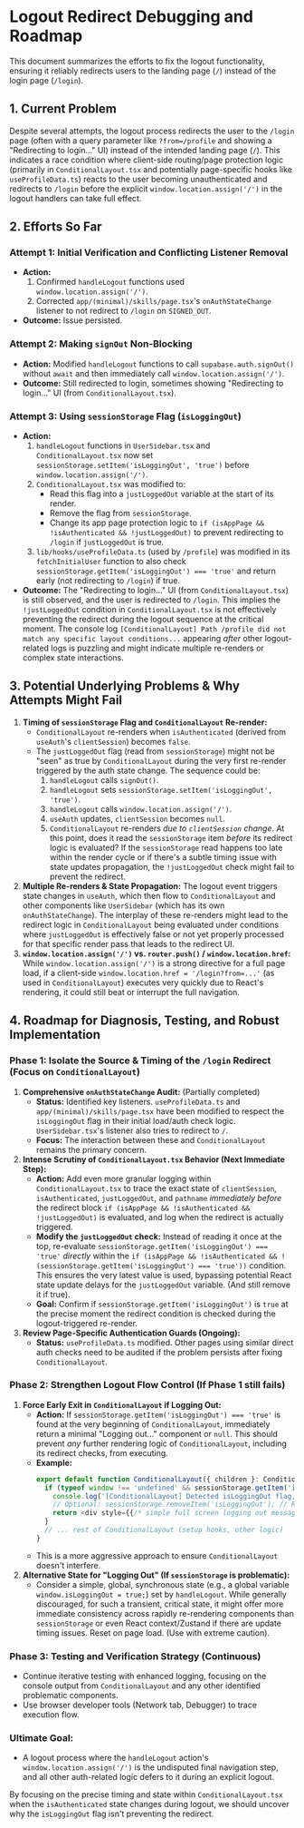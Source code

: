 # Logout Redirect Debugging and Roadmap

This document summarizes the efforts to fix the logout functionality, ensuring it reliably redirects users to the landing page (`/`) instead of the login page (`/login`).

## 1. Current Problem

Despite several attempts, the logout process redirects the user to the `/login` page (often with a query parameter like `?from=/profile` and showing a "Redirecting to login..." UI) instead of the intended landing page (`/`). This indicates a race condition where client-side routing/page protection logic (primarily in `ConditionalLayout.tsx` and potentially page-specific hooks like `useProfileData.ts`) reacts to the user becoming unauthenticated and redirects to `/login` before the explicit `window.location.assign('/')` in the logout handlers can take full effect.

## 2. Efforts So Far

### Attempt 1: Initial Verification and Conflicting Listener Removal
*   **Action:**
    1.  Confirmed `handleLogout` functions used `window.location.assign('/')`.
    2.  Corrected `app/(minimal)/skills/page.tsx`'s `onAuthStateChange` listener to not redirect to `/login` on `SIGNED_OUT`.
*   **Outcome:** Issue persisted.

### Attempt 2: Making `signOut` Non-Blocking
*   **Action:** Modified `handleLogout` functions to call `supabase.auth.signOut()` without `await` and then immediately call `window.location.assign('/')`.
*   **Outcome:** Still redirected to login, sometimes showing "Redirecting to login..." UI (from `ConditionalLayout.tsx`).

### Attempt 3: Using `sessionStorage` Flag (`isLoggingOut`)
*   **Action:**
    1.  `handleLogout` functions in `UserSidebar.tsx` and `ConditionalLayout.tsx` now set `sessionStorage.setItem('isLoggingOut', 'true')` before `window.location.assign('/')`.
    2.  `ConditionalLayout.tsx` was modified to:
        *   Read this flag into a `justLoggedOut` variable at the start of its render.
        *   Remove the flag from `sessionStorage`.
        *   Change its app page protection logic to `if (isAppPage && !isAuthenticated && !justLoggedOut)` to prevent redirecting to `/login` if `justLoggedOut` is true.
    3.  `lib/hooks/useProfileData.ts` (used by `/profile`) was modified in its `fetchInitialUser` function to also check `sessionStorage.getItem('isLoggingOut') === 'true'` and return early (not redirecting to `/login`) if true.
*   **Outcome:** The "Redirecting to login..." UI (from `ConditionalLayout.tsx`) is still observed, and the user is redirected to `/login`. This implies the `!justLoggedOut` condition in `ConditionalLayout.tsx` is not effectively preventing the redirect during the logout sequence at the critical moment. The console log `[ConditionalLayout] Path /profile did not match any specific layout conditions...` appearing *after* other logout-related logs is puzzling and might indicate multiple re-renders or complex state interactions.

## 3. Potential Underlying Problems & Why Attempts Might Fail

1.  **Timing of `sessionStorage` Flag and `ConditionalLayout` Re-render:**
    *   `ConditionalLayout` re-renders when `isAuthenticated` (derived from `useAuth`'s `clientSession`) becomes `false`.
    *   The `justLoggedOut` flag (read from `sessionStorage`) might not be "seen" as true by `ConditionalLayout` during the very first re-render triggered by the auth state change. The sequence could be:
        1. `handleLogout` calls `signOut()`.
        2. `handleLogout` sets `sessionStorage.setItem('isLoggingOut', 'true')`.
        3. `handleLogout` calls `window.location.assign('/')`.
        4. `useAuth` updates, `clientSession` becomes `null`.
        5. `ConditionalLayout` re-renders *due to `clientSession` change*. At this point, does it read the `sessionStorage` item *before* its redirect logic is evaluated? If the `sessionStorage` read happens too late within the render cycle or if there's a subtle timing issue with state updates propagation, the `!justLoggedOut` check might fail to prevent the redirect.
2.  **Multiple Re-renders & State Propagation:** The logout event triggers state changes in `useAuth`, which then flow to `ConditionalLayout` and other components like `UserSidebar` (which has its own `onAuthStateChange`). The interplay of these re-renders might lead to the redirect logic in `ConditionalLayout` being evaluated under conditions where `justLoggedOut` is effectively false or not yet properly processed for that specific render pass that leads to the redirect UI.
3.  **`window.location.assign('/')` vs. `router.push()` / `window.location.href`:** While `window.location.assign('/')` is a strong directive for a full page load, if a client-side `window.location.href = '/login?from=...'` (as used in `ConditionalLayout`) executes very quickly due to React's rendering, it could still beat or interrupt the full navigation.

## 4. Roadmap for Diagnosis, Testing, and Robust Implementation

### Phase 1: Isolate the Source & Timing of the `/login` Redirect (Focus on `ConditionalLayout`)

1.  **Comprehensive `onAuthStateChange` Audit:** (Partially completed)
    *   **Status:** Identified key listeners. `useProfileData.ts` and `app/(minimal)/skills/page.tsx` have been modified to respect the `isLoggingOut` flag in their initial load/auth check logic. `UserSidebar.tsx`'s listener also tries to redirect to `/`.
    *   **Focus:** The interaction between these and `ConditionalLayout` remains the primary concern.
2.  **Intense Scrutiny of `ConditionalLayout.tsx` Behavior (Next Immediate Step):**
    *   **Action:** Add even more granular logging within `ConditionalLayout.tsx` to trace the exact state of `clientSession`, `isAuthenticated`, `justLoggedOut`, and `pathname` *immediately before* the redirect block `if (isAppPage && !isAuthenticated && !justLoggedOut)` is evaluated, and log when the redirect is actually triggered.
    *   **Modify the `justLoggedOut` check:** Instead of reading it once at the top, re-evaluate `sessionStorage.getItem('isLoggingOut') === 'true'` *directly* within the `if (isAppPage && !isAuthenticated && !(sessionStorage.getItem('isLoggingOut') === 'true'))` condition. This ensures the very latest value is used, bypassing potential React state update delays for the `justLoggedOut` variable. (And still remove it if true).
    *   **Goal:** Confirm if `sessionStorage.getItem('isLoggingOut')` is `true` at the precise moment the redirect condition is checked during the logout-triggered re-render.
3.  **Review Page-Specific Authentication Guards (Ongoing):**
    *   **Status:** `useProfileData.ts` modified. Other pages using similar direct auth checks need to be audited if the problem persists after fixing `ConditionalLayout`.

### Phase 2: Strengthen Logout Flow Control (If Phase 1 still fails)

1.  **Force Early Exit in `ConditionalLayout` if Logging Out:**
    *   **Action:** If `sessionStorage.getItem('isLoggingOut') === 'true'` is found at the very beginning of `ConditionalLayout`, immediately return a minimal "Logging out..." component or `null`. This should prevent *any* further rendering logic of `ConditionalLayout`, including its redirect checks, from executing.
    *   **Example:**
        ```typescript
        export default function ConditionalLayout({ children }: ConditionalLayoutProps) {
          if (typeof window !== 'undefined' && sessionStorage.getItem('isLoggingOut') === 'true') {
            console.log('[ConditionalLayout] Detected isLoggingOut flag, rendering minimal logout UI and halting further processing.');
            // Optional: sessionStorage.removeItem('isLoggingOut'); // Remove immediately or let page unload handle it.
            return <div style={{/* simple full screen logging out message */}}>Logging out...</div>;
          }
          // ... rest of ConditionalLayout (setup hooks, other logic)
        }
        ```
    *   This is a more aggressive approach to ensure `ConditionalLayout` doesn't interfere.
2.  **Alternative State for "Logging Out" (If `sessionStorage` is problematic):**
    *   Consider a simple, global, synchronous state (e.g., a global variable `window.isLoggingOut = true;`) set by `handleLogout`. While generally discouraged, for such a transient, critical state, it might offer more immediate consistency across rapidly re-rendering components than `sessionStorage` or even React context/Zustand if there are update timing issues. Reset on page load. (Use with extreme caution).

### Phase 3: Testing and Verification Strategy (Continuous)

*   Continue iterative testing with enhanced logging, focusing on the console output from `ConditionalLayout` and any other identified problematic components.
*   Use browser developer tools (Network tab, Debugger) to trace execution flow.

### Ultimate Goal:
*   A logout process where the `handleLogout` action's `window.location.assign('/')` is the undisputed final navigation step, and all other auth-related logic defers to it during an explicit logout.

By focusing on the precise timing and state within `ConditionalLayout.tsx` when the `isAuthenticated` state changes during logout, we should uncover why the `isLoggingOut` flag isn't preventing the redirect. 
